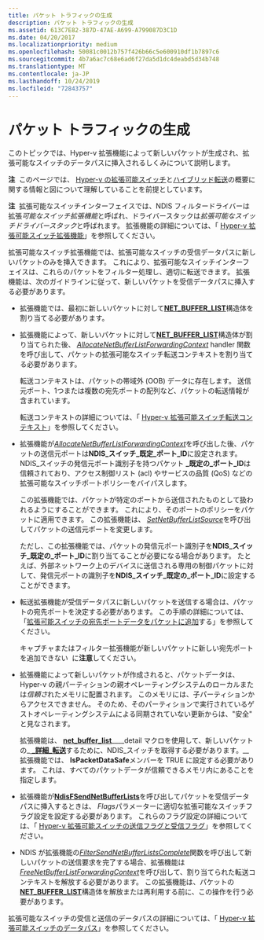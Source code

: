 ```yaml
---
title: パケット トラフィックの生成
description: パケット トラフィックの生成
ms.assetid: 613C7E82-387D-47AE-A699-A799087D3C1D
ms.date: 04/20/2017
ms.localizationpriority: medium
ms.openlocfilehash: 50081c0012b757f426b66c5e600910df1b7897c6
ms.sourcegitcommit: 4b7a6ac7c68e6ad6f27da5d1dc4deabd5d34b748
ms.translationtype: MT
ms.contentlocale: ja-JP
ms.lasthandoff: 10/24/2019
ms.locfileid: "72843757"
---
```

# <a name="originating-packet-traffic"></a>パケット トラフィックの生成


このトピックでは、Hyper-v 拡張機能によって新しいパケットが生成され、拡張可能なスイッチのデータパスに挿入されるしくみについて説明します。

**注**  このページでは、 [Hyper-v の拡張可能スイッチ](overview-of-the-hyper-v-extensible-switch.md)と[ハイブリッド転送](hybrid-forwarding.md)の概要に関する情報と図について理解していることを前提としています。

 

**注**  拡張可能なスイッチインターフェイスでは、NDIS フィルタードライバーは拡張*可能なスイッチ拡張機能*と呼ばれ、ドライバースタックは*拡張可能なスイッチドライバースタック*と呼ばれます。 拡張機能の詳細については、「 [Hyper-v 拡張可能スイッチ拡張機能](hyper-v-extensible-switch-extensions.md)」を参照してください。

 

拡張可能なスイッチ拡張機能では、拡張可能なスイッチの受信データパスに新しいパケットのみを挿入できます。 これにより、拡張可能なスイッチインターフェイスは、これらのパケットをフィルター処理し、適切に転送できます。 拡張機能は、次のガイドラインに従って、新しいパケットを受信データパスに挿入する必要があります。

-   拡張機能では、最初に新しいパケットに対して[**NET\_BUFFER\_LIST**](https://docs.microsoft.com/windows-hardware/drivers/ddi/ndis/ns-ndis-_net_buffer_list_context)構造体を割り当てる必要があります。

-   拡張機能によって、新しいパケットに対して[**NET\_BUFFER\_LIST**](https://docs.microsoft.com/windows-hardware/drivers/ddi/ndis/ns-ndis-_net_buffer_list_context)構造体が割り当てられた後、 [*AllocateNetBufferListForwardingContext*](https://docs.microsoft.com/windows-hardware/drivers/ddi/ndis/nc-ndis-ndis_switch_allocate_net_buffer_list_forwarding_context) handler 関数を呼び出して、パケットの拡張可能なスイッチ転送コンテキストを割り当てる必要があります。

    転送コンテキストは、パケットの帯域外 (OOB) データに存在します。 送信元ポート、1つまたは複数の宛先ポートの配列など、パケットの転送情報が含まれています。

    転送コンテキストの詳細については、「 [Hyper-v 拡張可能スイッチ転送コンテキスト](hyper-v-extensible-switch-forwarding-context.md)」を参照してください。

-   拡張機能が[*AllocateNetBufferListForwardingContext*](https://docs.microsoft.com/windows-hardware/drivers/ddi/ndis/nc-ndis-ndis_switch_allocate_net_buffer_list_forwarding_context)を呼び出した後、パケットの送信元ポートは**NDIS\_スイッチ\_既定\_ポート\_ID**に設定されます。 NDIS\_スイッチの発信元ポート識別子を持つパケット **\_既定の\_ポート\_ID**は信頼されており、アクセス制御リスト (acl) やサービスの品質 (QoS) などの拡張可能なスイッチポートポリシーをバイパスします。

    この拡張機能では、パケットが特定のポートから送信されたものとして扱われるようにすることができます。 これにより、そのポートのポリシーをパケットに適用できます。 この拡張機能は、 [*SetNetBufferListSource*](https://docs.microsoft.com/windows-hardware/drivers/ddi/ndis/nc-ndis-ndis_switch_set_net_buffer_list_source)を呼び出してパケットの送信元ポートを変更します。

    ただし、この拡張機能では、パケットの発信元ポート識別子を**NDIS\_スイッチ\_既定の\_ポート\_ID**に割り当てることが必要になる場合があります。 たとえば、外部ネットワーク上のデバイスに送信される専用の制御パケットに対して、発信元ポートの識別子を**NDIS\_スイッチ\_既定の\_ポート\_ID**に設定することができます。

-   転送拡張機能が受信データパスに新しいパケットを送信する場合は、パケットの宛先ポートを決定する必要があります。 この手順の詳細については、「[拡張可能スイッチの宛先ポートデータをパケットに追加](adding-extensible-switch-destination-port-data-to-a-packet.md)する」を参照してください。

    キャプチャまたはフィルター拡張機能が新しいパケットに新しい宛先ポートを追加できない  に**注意**してください。

     

-   拡張機能によって新しいパケットが作成されると、パケットデータは、Hyper-v の親パーティションの親オペレーティングシステムのローカルまたは*信頼さ*れたメモリに配置されます。 このメモリには、子パーティションからアクセスできません。 そのため、そのパーティションで実行されているゲストオペレーティングシステムによる同期されていない更新からは、"安全" と見なされます。

    拡張機能は、 [**net\_buffer\_list**](https://docs.microsoft.com/windows-hardware/drivers/network/net-buffer-list-switch-forwarding-detail)\_\_\_\_detail マクロを使用して、新しいパケットの\_[ **\_詳細\_転送**](https://docs.microsoft.com/windows-hardware/drivers/ddi/ndis/ns-ndis-_ndis_switch_forwarding_detail_net_buffer_list_info)するために、NDIS\_スイッチを取得する必要があります。\_\_ 拡張機能では、 **IsPacketDataSafe**メンバーを TRUE に設定する必要があります。 これは、すべてのパケットデータが信頼できるメモリ内にあることを指定します。

-   拡張機能が[**NdisFSendNetBufferLists**](https://docs.microsoft.com/windows-hardware/drivers/ddi/ndis/nf-ndis-ndisfsendnetbufferlists)を呼び出してパケットを受信データパスに挿入するときは、 *Flags*パラメーターに適切な拡張可能なスイッチフラグ設定を設定する必要があります。 これらのフラグ設定の詳細については、「 [Hyper-v 拡張可能スイッチの送信フラグと受信フラグ](hyper-v-extensible-switch-send-and-receive-flags.md)」を参照してください。

-   NDIS が拡張機能の[*FilterSendNetBufferListsComplete*](https://docs.microsoft.com/windows-hardware/drivers/ddi/ndis/nc-ndis-filter_send_net_buffer_lists_complete)関数を呼び出して新しいパケットの送信要求を完了する場合、拡張機能は[*FreeNetBufferListForwardingContext*](https://docs.microsoft.com/windows-hardware/drivers/ddi/ndis/nc-ndis-ndis_switch_free_net_buffer_list_forwarding_context)を呼び出して、割り当てられた転送コンテキストを解放する必要があります。 この拡張機能は、パケットの[**NET\_BUFFER\_LIST**](https://docs.microsoft.com/windows-hardware/drivers/ddi/ndis/ns-ndis-_net_buffer_list_context)構造体を解放または再利用する前に、この操作を行う必要があります。

拡張可能なスイッチの受信と送信のデータパスの詳細については、「 [Hyper-v 拡張可能スイッチのデータパス](hyper-v-extensible-switch-data-path.md)」を参照してください。

 

 





